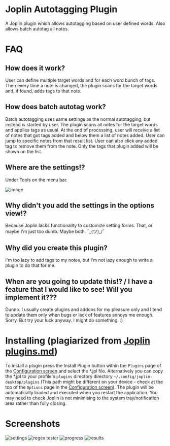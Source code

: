 # Joplin Autotagging Plugin
A Joplin plugin which allows autotagging based on user defined words. Also allows batch autotag all notes.

# FAQ
## How does it work?
User can define multiple target words and for each word bunch of tags. Then every time a note is changed, the plugin scans for the target words and, if found, adds tags to that note.

## How does batch autotag work?
Batch autotagging uses same settings as the normal autotagging, but instead is started by user. The plugin scans all notes for the target words and applies tags as usual. At the end of processing, user will receive a list of notes that got tags added and below them a list of notes added. User can jump to specific notes from that result list. User can also click any added tag to remove them from the note. Only the tags that plugin added will be shown on the list.

## Where are the settings!?
Under Tools on the menu bar.

![image](https://user-images.githubusercontent.com/12672127/138317969-ad3ecb8c-2c7f-4389-bac0-11ce186b4926.png)

## Why didn't you add the settings in the options view!?
Because Joplin lacks functionality to customize setting forms. That, or maybe I'm just too dumb. Maybe both. ¯\_(ツ)_/¯ 

## Why did you create this plugin?
I'm too lazy to add tags to my notes, but I'm not lazy enough to write a plugin to do that for me.

## When are you going to update this!? / I have a feature that I would like to see! Will you implement it???
Dunno. I usually create plugins and addons for my pleasure only and I tend to update them only when bugs or lack of features annoys me enough. Sorry. But try your luck anyway. I might do something. :)

# Installing (plagiarized from [Joplin plugins.md](https://github.com/laurent22/joplin/blob/dev/readme/plugins.md))
To install a plugin press the Install Plugin button within the `Plugins` page of the [Configuration screen](https://github.com/laurent22/joplin/blob/dev/readme/config_screen.md) and select the *.jpl file. Alternatively you can copy the *.jpl to your profile's `plugins` directory directory `~/.config/joplin-desktop/plugins` (This path might be different on your device - check at the top of the `Options` page in the [Configuration screen](https://github.com/laurent22/joplin/blob/dev/readme/config_screen.md)). The plugin will be automatically loaded and executed when you restart the application. You may need to check Joplin is not minimising to the system tray/notification area rather than fully closing.

# Screenshots
![settings](https://user-images.githubusercontent.com/12672127/137621262-389631d5-5c17-4668-8d53-548cf49ad5cf.png)
![regex tester](https://user-images.githubusercontent.com/12672127/137621285-19338fb9-0979-430b-860e-3872817a9f8d.png)
![progress](https://user-images.githubusercontent.com/12672127/138316828-5c3d6d5b-8a4e-402f-b627-fb7f549420c1.png)
![results](https://user-images.githubusercontent.com/12672127/138316832-98efffd6-4583-428a-bf75-5b46e659c4ad.png)
